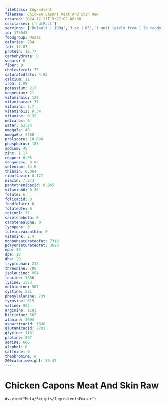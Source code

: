 ```yaml
---
fileClass: Ingredient
filename: Chicken Capons Meat And Skin Raw
created: 2024-12-21T19:27:02-06:00
cssclasses: ['nutFact']
servings: ['Default | 100g','3 oz | 85','1 unit (yield from 1 lb ready-to cook capon) | 297','1/2 capon, bone removed | 964']
id: 173645
foodgroup: Meats
calories: 234
fat: 17.07
protein: 18.77
carbohydrate: 0
sugars: 0
fiber: 0
cholesterol: 75
saturatedfats: 4.95
calcium: 11
iron: 1.09
potassium: 217
magnesium: 21
vitaminaiu: 129
vitaminarae: 37
vitaminc: 1.7
vitaminb12: 0.34
vitamine: 0.32
netcarbs: 0
water: 63.24
omega3s: 40
omega6s: 3300
pralscore: 10.694
phosphorus: 183
sodium: 45
zinc: 1.17
copper: 0.05
manganese: 0.02
selenium: 14.6
thiamin: 0.064
riboflavin: 0.127
niacin: 7.273
pantothenicacid: 0.965
vitaminb6: 0.36
folate: 6
folicacid: 0
foodfolate: 6
folatedfe: 6
retinol: 37
carotenebeta: 0
carotenealpha: 0
lycopene: 0
luteinzeaxanthin: 0
vitamink: 2.4
monounsaturatedfat: 7310
polyunsaturatedfat: 3620
epa: 10
dpa: 10
dha: 20
tryptophan: 213
threonine: 786
isoleucine: 954
leucine: 1386
lysine: 1553
methionine: 507
cystine: 251
phenylalanine: 739
tyrosine: 615
valine: 923
arginine: 1181
histidine: 562
alanine: 1094
asparticacid: 1690
glutamicacid: 2781
glycine: 1181
proline: 897
serine: 666
alcohol: 0
caffeine: 0
theobromine: 0
200calorieweight: 85.47
---
```


# Chicken Capons Meat And Skin Raw

```dataviewjs
dv.view("Meta/Scripts/IngredientsFooter")
```